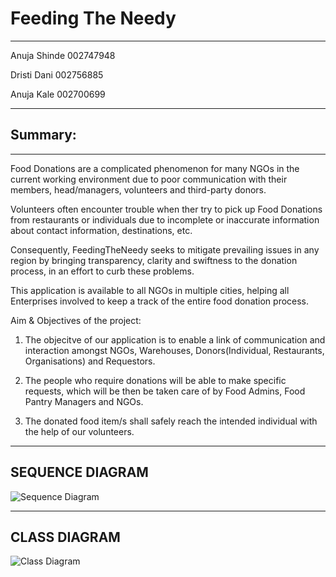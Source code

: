 # Feeding The Needy

------------------------------------------------------------------------------------------------------------------------------------------------------

Anuja Shinde 002747948

Dristi Dani 002756885

Anuja Kale 002700699

------------------------------------------------------------------------------------------------------------------------------------------------------
## Summary:
------------------------------------------------------------------------------------------------------------------------------------------------------
Food Donations are a complicated phenomenon for many NGOs in the current working environment due to poor communication with their members, head/managers, volunteers and third-party donors.

Volunteers often encounter trouble when ther try to pick up Food Donations from restaurants or individuals due to incomplete or inaccurate information about contact information, destinations, etc.

Consequently, FeedingTheNeedy seeks to mitigate prevailing issues in any region by bringing transparency, clarity and swiftness to the donation process, in an effort to curb these problems.

This application is available to all NGOs in multiple cities, helping all Enterprises involved to keep a track of the entire food donation process.

Aim & Objectives of the project:

1. The objecitve of our application is to enable a link of communication and interaction amongst NGOs, Warehouses, Donors(Individual, Restaurants, Organisations) and Requestors.

2. The people who require donations will be able to make specific requests, which will be then be taken care of by Food Admins, Food Pantry Managers and NGOs.

3. The donated food item/s shall safely reach the intended individual with the help of our volunteers.

------------------------------------------------------------------------------------------------------------------------------------------------------
## SEQUENCE DIAGRAM 
![Sequence Diagram](https://user-images.githubusercontent.com/114773116/206961433-dca25e68-7d36-4a98-9923-d6b9ca1aa1a3.png)

------------------------------------------------------------------------------------------------------------------------------------------------------
## CLASS DIAGRAM 
![Class Diagram](https://user-images.githubusercontent.com/114773116/206961499-b3cbf73e-d3c1-402e-84cb-fc8b9afed94a.png)
